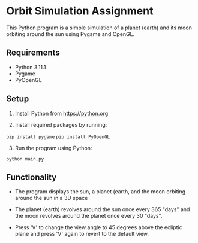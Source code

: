 # Orbit Simulation Assignment

This Python program is a simple simulation of a planet (earth) and its moon orbiting around the sun using Pygame and OpenGL.


## Requirements
- Python 3.11.1
- Pygame
- PyOpenGL


## Setup
1. Install Python from https://python.org

2. Install required packages by running:

` pip install pygame `
` pip install PyOpenGL `


3. Run the program using Python:

` python main.py `



## Functionality
- The program displays the sun, a planet (earth, and the moon orbiting around the sun in a 3D space

- The planet (earth) revolves around the sun once every 365 "days" and the moon revolves around the planet once every 30 "days".

- Press 'V' to change the view angle to 45 degrees above the ecliptic plane and press 'V' again to revert to the default view.
